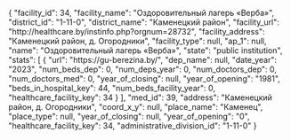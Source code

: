 {
    "facility_id": 34,
    "facility_name": "Оздоровительный лагерь «Верба»",
    "district_id": "1-11-0",
    "district_name": "Каменецкий район",
    "facility_url": "http:\/\/healthcare.by\/instinfo.php?orgnum=28732",
    "facility_address": "Каменецкий район, д. Огородники",
    "facility_type": null,
    "ap_1": null,
    "name": "Оздоровительный лагерь «Верба»",
    "state": "public institution",
    "stats": [
        {
            "url": "https:\/\/gu-berezina.by\/",
            "dep_name": null,
            "date_year": "2023",
            "num_beds_dep": 0,
            "num_deps_year": 0,
            "num_doctors_dep": 0,
            "num_doctors_med": 0,
            "year_of_closing": null,
            "year_of_opening": "1981",
            "beds_in_hospital_key": 44,
            "num_beds_facility_year": 0,
            "healthcare_facility_key": 34
        }
    ],
    "med_id": 39,
    "address": "Каменецкий район, д. Огородники",
    "coord_x_y": null,
    "place_name": "Каменец",
    "place_type": null,
    "year_of_closing": null,
    "year_of_opening": "0",
    "healthcare_facility_key": 34,
    "administrative_division_id": "1-11-0"
}